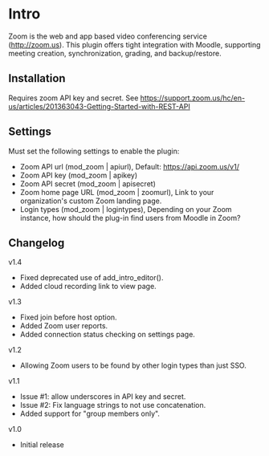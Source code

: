 # Intro
Zoom is the web and app based video conferencing service (http://zoom.us). This plugin offers tight integration with Moodle, supporting meeting creation, synchronization, grading, and backup/restore.

## Installation
Requires zoom API key and secret.
See https://support.zoom.us/hc/en-us/articles/201363043-Getting-Started-with-REST-API

## Settings
Must set the following settings to enable the plugin:

* Zoom API url (mod_zoom | apiurl), Default: https://api.zoom.us/v1/
* Zoom API key (mod_zoom | apikey)
* Zoom API secret (mod_zoom | apisecret)
* Zoom home page URL (mod_zoom | zoomurl), Link to your organization's custom Zoom landing page.
* Login types (mod_zoom | logintypes), Depending on your Zoom instance, how should the plug-in find users from Moodle in Zoom?

## Changelog

v1.4
* Fixed deprecated use of add_intro_editor().
* Added cloud recording link to view page.

v1.3
* Fixed join before host option.
* Added Zoom user reports.
* Added connection status checking on settings page.

v1.2
* Allowing Zoom users to be found by other login types than just SSO.

v1.1
* Issue #1: allow underscores in API key and secret.
* Issue #2: Fix language strings to not use concatenation.
* Added support for "group members only".

v1.0
* Initial release